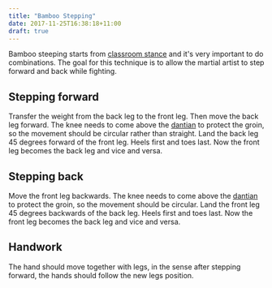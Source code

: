 ```yaml
---
title: "Bamboo Stepping"
date: 2017-11-25T16:38:18+11:00
draft: true
---
```


Bamboo steeping starts from [classroom stance](../../stances/classroom/) and it's very important to do combinations. The goal for this technique is to allow the martial artist to step forward and back while fighting.

## Stepping forward

Transfer the weight from the back leg to the front leg. Then move the back leg forward. The knee needs to come above the [dantian](../../about/theory/lines#dantian) to protect the groin, so the movement should be circular rather than straight. Land the back leg 45 degrees forward of the front leg. Heels first and toes last. Now the front leg becomes the back leg and vice and versa.

## Stepping back

Move the front leg backwards. The knee needs to come above the [dantian](../../about/theory/lines#dantian) to protect the groin, so the movement should be circular. Land the front leg 45 degrees backwards of the back leg. Heels first and toes last. Now the front leg becomes the back leg and vice and versa.

## Handwork

The hand should move together with legs, in the sense after stepping forward, the hands should follow the new legs position.
